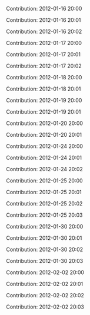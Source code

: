 Contribution: 2012-01-16 20:00

Contribution: 2012-01-16 20:01

Contribution: 2012-01-16 20:02

Contribution: 2012-01-17 20:00

Contribution: 2012-01-17 20:01

Contribution: 2012-01-17 20:02

Contribution: 2012-01-18 20:00

Contribution: 2012-01-18 20:01

Contribution: 2012-01-19 20:00

Contribution: 2012-01-19 20:01

Contribution: 2012-01-20 20:00

Contribution: 2012-01-20 20:01

Contribution: 2012-01-24 20:00

Contribution: 2012-01-24 20:01

Contribution: 2012-01-24 20:02

Contribution: 2012-01-25 20:00

Contribution: 2012-01-25 20:01

Contribution: 2012-01-25 20:02

Contribution: 2012-01-25 20:03

Contribution: 2012-01-30 20:00

Contribution: 2012-01-30 20:01

Contribution: 2012-01-30 20:02

Contribution: 2012-01-30 20:03

Contribution: 2012-02-02 20:00

Contribution: 2012-02-02 20:01

Contribution: 2012-02-02 20:02

Contribution: 2012-02-02 20:03


